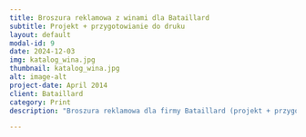 ```yaml
---
title: Broszura reklamowa z winami dla Bataillard
subtitle: Projekt + przygotowianie do druku
layout: default
modal-id: 9
date: 2024-12-03
img: katalog_wina.jpg
thumbnail: katalog_wina.jpg
alt: image-alt
project-date: April 2014
client: Bataillard
category: Print
description: "Broszura reklamowa dla firmy Bataillard (projekt + przygotowanie do druku). Broszura dwujęzyczna: angielsko-niemiecka."

---
```

